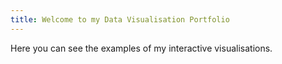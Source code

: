 ```yaml
---
title: Welcome to my Data Visualisation Portfolio
---
```


Here you can see the examples of my interactive visualisations. 
